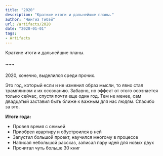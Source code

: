 ```yaml
---
title: "2020"
description: "Краткие итоги и дальнейшие планы."
author: "Чингиз Тибэй"
url: /artifacts/2020
date: "2020-01-01"
tags: 
- Artifacts
---
```


<div class="auto">

Краткие итоги и&nbsp;дальнейшие планы.

#### ~~~

2020, конечно, выделился среди прочих.

Это год, который если и&nbsp;не&nbsp;изменил образ мысли, то&nbsp;явно стал трамплином к&nbsp;их&nbsp;осознанию. Забавно, но&nbsp;эффект от&nbsp;этого осознается только сейчас, спустя почти еще один год. Тем не&nbsp;менее, сам двадцатый заставил быть ближе к&nbsp;важным для нас людям. Спасибо за&nbsp;это.

**Итоги года:**

- Провел время с&nbsp;семьей
- Приобрел квартиру и&nbsp;обустроился в&nbsp;ней
- Запустил большой проект, научился многому в&nbsp;процессе
- Написал небольшой рассказ, записал пару идей для новых двух
- Прочитал чуть больше 30&nbsp;книг

</div>